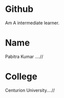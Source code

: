# Github
Am A intermediate learner.

#  Name
Pabitra Kumar ....//

# College
Centurion University....//